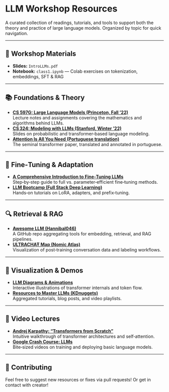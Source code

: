 # LLM Workshop Resources

A curated collection of readings, tutorials, and tools to support both the theory and practice of large language models. Organized by topic for quick navigation.

---

## 📓 Workshop Materials

- **Slides:** `IntroLLMs.pdf`  
- **Notebook:** `class1.ipynb` — Colab exercises on tokenization, embeddings, SFT & RAG

---

## 📚 Foundations & Theory

- **[CS 597G: Large Language Models (Princeton, Fall ’22)](https://www.cs.princeton.edu/courses/archive/fall22/cos597G/)**  
  Lecture notes and assignments covering the mathematics and algorithms behind LLMs.  
- **[CS 324: Modeling with LLMs (Stanford, Winter ’22)](https://stanford-cs324.github.io/winter2022/lectures/modeling/)**  
  Slides on probabilistic and transformer‑based language modeling.  
- **[Attention Is All You Need (Portuguese translation)](https://medium.com/@msmurilo/tradução-artigo-attention-is-all-you-need-2f7a4113b3be)**  
  The seminal transformer paper, translated and annotated in portuguese.  

---

## 🔧 Fine‑Tuning & Adaptation

- **[A Comprehensive Introduction to Fine‑Tuning LLMs](https://medium.com/@sahin.sa...a/a-comprehensive-introduction-to-fine-tuning-llms-4d1bcc95a83a)**  
  Step‑by‑step guide to full vs. parameter‑efficient fine‑tuning methods.  
- **[LLM Bootcamp (Full Stack Deep Learning)](https://fullstackdeeplearning.com/llm-bootcamp/spring-2023/#llm-foundations)**  
  Hands‑on tutorials on LoRA, adapters, and prefix‑tuning.  

---

## 🔍 Retrieval & RAG

- **[Awesome LLM (Hannibal046)](https://github.com/Hannibal046/Awesome-LLM?tab=readme-ov-file)**  
  A GitHub repo aggregating tools for embedding, retrieval, and RAG pipelines.  
- **[ULTRACHAŦ Map (Nomic Atlas)](https://atlas.nomic.ai/data/stingning/ultrachat-1/map)**  
  Visualization of post‑training conversation data and labeling workflows.  

---

## 🎨 Visualization & Demos

- **[LLM Diagrams & Animations](https://bbycroft.net/llm)**  
  Interactive illustrations of transformer internals and token flow.  
- **[Resources to Master LLMs (KDnuggets)](https://www.kdnuggets.com/a-comprehensive-list-of-resources-to-master-large-language-models)**  
  Aggregated tutorials, blog posts, and video playlists.  

---

## 🎥 Video Lectures

- **[Andrej Karpathy: “Transformers from Scratch”](https://www.youtube.com/watch?v=7xTGNNLPyMI&t=69s)**  
  Intuitive walkthrough of transformer architectures and self‑attention.  
- **[Google Crash Course: LLMs](https://developers.google.com/machine-learning/crash-course/llm)**  
  Bite‑sized videos on training and deploying basic language models.  

---


## 🤝 Contributing

Feel free to suggest new resources or fixes via pull requests! Or get in contact with creator! 
